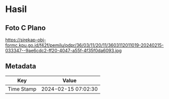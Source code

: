 # Hasil

## Foto C Plano

https://sirekap-obj-formc.kpu.go.id/f42f/pemilu/pdpr/36/03/11/20/11/3603112011019-20240215-033347--9ae6cdc2-ff20-4047-a55f-4f35f0da6093.jpg


## Metadata

| Key        | Value               |
| ---------- | ------------------- |
| Time Stamp | 2024-02-15 07:02:30 |




